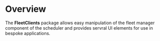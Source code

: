 # Overview

The **FleetClients** package allows easy manipulation of the fleet manager component of the scheduler and provides servral UI elements for use in bespoke applications. 
